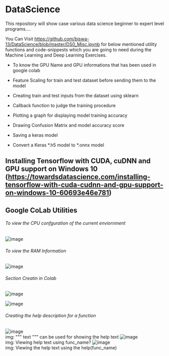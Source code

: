 # DataScience
This repository will show case various data science beginner to expert level programs....

You Can Visit https://github.com/biswa-13/DataScience/blob/master/DS0_Misc.ipynb for below mentioned utility functions and code-snippests which you are going to need during the Machine Learning and Deep Learning Exercises.

- To know the GPU Name and GPU informations that has been used in google colab

- Feature Scaling for train and test dataset before sending them to the model
- Creating train and test inputs from the dataset using sklearn

- Callback function to judge the training procedure

- Plotting a graph for displaying model training accuracy 
- Drawing Confusion Matrix and model accuracy score


- Saving a keras model

- Convert a Keras *.h5 model to *.onnx model

## Installing Tensorflow with CUDA, cuDNN and GPU support on Windows 10 (https://towardsdatascience.com/installing-tensorflow-with-cuda-cudnn-and-gpu-support-on-windows-10-60693e46e781)

## Google CoLab Utilities

###### To view the CPU confguration of the current enviornment
![image](https://user-images.githubusercontent.com/8691837/131219771-fdf76393-1732-4f30-ad19-9d0f6372f84c.png)

###### To view the RAM Information
![image](https://user-images.githubusercontent.com/8691837/131219837-6cb44a52-c207-45c6-8eda-c567ea49db12.png)

###### Section Creatin in Colab
![image](https://user-images.githubusercontent.com/8691837/131220140-2cf09e9e-0063-43c9-b33a-26290a5fc009.png)

![image](https://user-images.githubusercontent.com/8691837/131220161-97ca1e14-536a-476c-acf2-364467ca812f.png)

###### Creating the help description for a function
![image](https://user-images.githubusercontent.com/8691837/131220952-8712a505-916b-44a8-9519-b22f36ceff8f.png)
   <br/>img: """ text """ can be used for showing the help text
![image](https://user-images.githubusercontent.com/8691837/131220922-06d4c483-53d0-4830-8804-a15a1cfc0561.png)
  <br/>img: Viewing help text using func_name?
![image](https://user-images.githubusercontent.com/8691837/131220936-aa181e43-ac34-44ba-afb3-5c4d1963ad98.png)
  <br/>img: Viewing the help text using the help(func_name)



